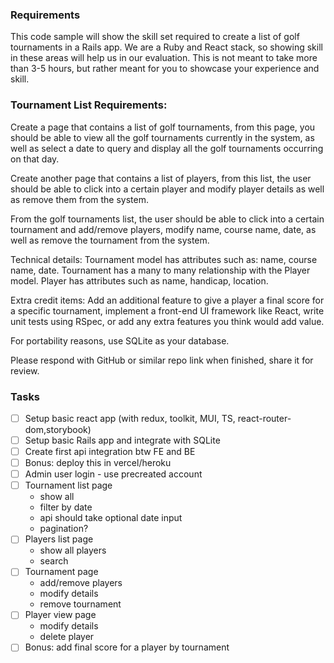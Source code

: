 ### Requirements
This code sample will show the skill set required to create a list of golf tournaments in a Rails app. We are a Ruby and React stack, so showing skill in these areas will help us in our evaluation. This is not meant to take more than 3-5 hours, but rather meant for you to showcase your experience and skill.

### Tournament List Requirements:
Create a page that contains a list of golf tournaments, from this page, you should be able to view all the golf tournaments currently in the system, as well as select a date to query and display all the golf tournaments occurring on that day.

Create another page that contains a list of players, from this list, the user should be able to click into a certain player and modify player details as well as remove them from the system.

From the golf tournaments list, the user should be able to click into a certain tournament and add/remove players, modify name, course name, date, as well as remove the tournament from the system.

Technical details:
Tournament model has attributes such as: name, course name, date.
Tournament has a many to many relationship with the Player model.
Player has attributes such as name, handicap, location.

Extra credit items: Add an additional feature to give a player a final score for a specific tournament, implement a front-end UI framework like React, write unit tests using RSpec, or add any extra features you think would add value.

For portability reasons, use SQLite as your database.

Please respond with GitHub or similar repo link when finished, share it for review.

### Tasks
- [ ] Setup basic react app (with redux, toolkit, MUI, TS, react-router-dom,storybook)
- [ ] Setup basic Rails app and integrate with SQLite
- [ ] Create first api integration btw FE and BE
- [ ] Bonus: deploy this in vercel/heroku
- [ ] Admin user login - use precreated account
- [ ] Tournament list page
    - show all
    - filter by date
    - api should take optional date input
    - pagination?
- [ ] Players list page
    - show all players
    - search
- [ ] Tournament page
    - add/remove players
    - modify details
    - remove tournament
- [ ] Player view page
    - modify details
    - delete player
- [ ] Bonus: add final score for a player by tournament